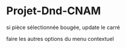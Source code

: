 # Projet-Dnd-CNAM

si pièce sélectionnée bougée, update le carré

faire les autres options du menu contextuel